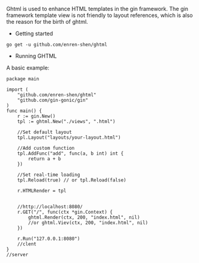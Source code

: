Ghtml is used to enhance HTML templates in the gin framework.
The gin framework template view is not friendly to layout references, which is also the reason for the birth of ghtml.

* Getting started

```
go get -u github.com/enren-shen/ghtml
```

* Running GHTML

A basic example:

```
package main

import (
	"github.com/enren-shen/ghtml"
	"github.com/gin-gonic/gin"
)
func main() {
	r := gin.New()
	tpl := ghtml.New("./views", ".html")

	//Set default layout
	tpl.Layout("layouts/your-layout.html")

	//Add custom function
	tpl.AddFunc("add", func(a, b int) int {
		return a + b
	})

	//Set real-time loading
	tpl.Reload(true) // or tpl.Reload(false)

	r.HTMLRender = tpl


	//http://localhost:8080/
	r.GET("/", func(ctx *gin.Context) {
		ghtml.Render(ctx, 200, "index.html", nil)
        //or ghtml.Viev(ctx, 200, "index.html", nil)
	})

	r.Run("127.0.0.1:8080")
    //clent
}
//server
